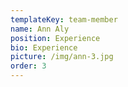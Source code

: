 ```yaml
---
templateKey: team-member
name: Ann Aly
position: Experience
bio: Experience
picture: /img/ann-3.jpg
order: 3
---
```


